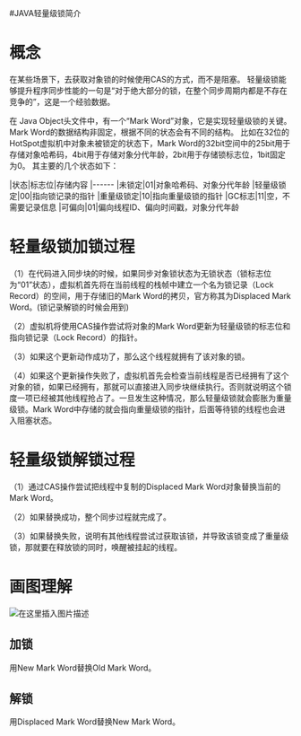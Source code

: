 #JAVA轻量级锁简介
# 概念

在某些场景下，去获取对象锁的时候使用CAS的方式，而不是阻塞。 轻量级锁能够提升程序同步性能的一句是“对于绝大部分的锁，在整个同步周期内都是不存在竞争的”，这是一个经验数据。

在 Java Object头文件中，有一个“Mark Word”对象，它是实现轻量级锁的关键。 Mark Word的数据结构非固定，根据不同的状态会有不同的结构。 比如在32位的HotSpot虚拟机中对象未被锁定的状态下，Mark Word的32bit空间中的25bit用于存储对象哈希码，4bit用于存储对象分代年龄，2bit用于存储锁标志位，1bit固定为0。 其主要的几个状态如下：

|状态|标志位|存储内容
|------
|未锁定|01|对象哈希码、对象分代年龄
|轻量级锁定|00|指向锁记录的指针
|重量级锁定|10|指向重量级锁的指针
|GC标志|11|空，不需要记录信息
|可偏向|01|偏向线程ID、偏向时间戳，对象分代年龄

# 轻量级锁加锁过程

（1）在代码进入同步块的时候，如果同步对象锁状态为无锁状态（锁标志位为“01”状态），虚拟机首先将在当前线程的栈帧中建立一个名为锁记录（Lock Record）的空间，用于存储旧的Mark Word的拷贝，官方称其为Displaced Mark Word。(锁记录解锁的时候会用到)

（2）虚拟机将使用CAS操作尝试将对象的Mark Word更新为轻量级锁的标志位和指向锁记录（Lock Record）的指针。

（3）如果这个更新动作成功了，那么这个线程就拥有了该对象的锁。

（4）如果这个更新操作失败了，虚拟机首先会检查当前线程是否已经拥有了这个对象的锁，如果已经拥有，那就可以直接进入同步块继续执行。否则就说明这个锁度一项已经被其他线程抢占了。一旦发生这种情况，那么轻量级锁就会膨胀为重量级锁。Mark Word中存储的就会指向重量级锁的指针，后面等待锁的线程也会进入阻塞状态。

# 轻量级锁解锁过程

（1）通过CAS操作尝试把线程中复制的Displaced Mark Word对象替换当前的Mark Word。

（2）如果替换成功，整个同步过程就完成了。

（3）如果替换失败，说明有其他线程尝试过获取该锁，并导致该锁变成了重量级锁，那就要在释放锁的同时，唤醒被挂起的线程。

# 画图理解

<img src="https://img-blog.csdn.net/20181020173757162?watermark/2/text/aHR0cHM6Ly9ibG9nLmNzZG4ubmV0L0RvdWJsZTJoYW8=/font/5a6L5L2T/fontsize/400/fill/I0JBQkFCMA==/dissolve/70" alt="在这里插入图片描述">

## 加锁

用New Mark Word替换Old Mark Word。

## 解锁

用Displaced Mark Word替换New Mark Word。
